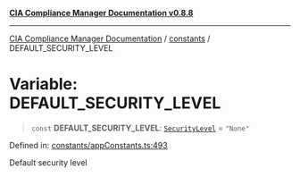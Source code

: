 [**CIA Compliance Manager Documentation v0.8.8**](../../README.md)

***

[CIA Compliance Manager Documentation](../../modules.md) / [constants](../README.md) / DEFAULT\_SECURITY\_LEVEL

# Variable: DEFAULT\_SECURITY\_LEVEL

> `const` **DEFAULT\_SECURITY\_LEVEL**: [`SecurityLevel`](../../types/cia/type-aliases/SecurityLevel.md) = `"None"`

Defined in: [constants/appConstants.ts:493](https://github.com/Hack23/cia-compliance-manager/blob/88094f2c4c350fd10a1e440c3eab70aedd819944/src/constants/appConstants.ts#L493)

Default security level
